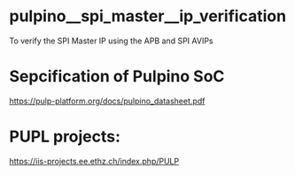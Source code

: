 # pulpino__spi_master__ip_verification
To verify the SPI Master IP using the APB and SPI AVIPs

# Sepcification of Pulpino SoC
https://pulp-platform.org/docs/pulpino_datasheet.pdf

# PUPL projects:
https://iis-projects.ee.ethz.ch/index.php/PULP

